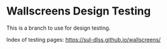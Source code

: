 # Wallscreens Design Testing

This is a branch to use for design testing.

Index of testing pages: https://sul-dlss.github.io/wallscreens/

